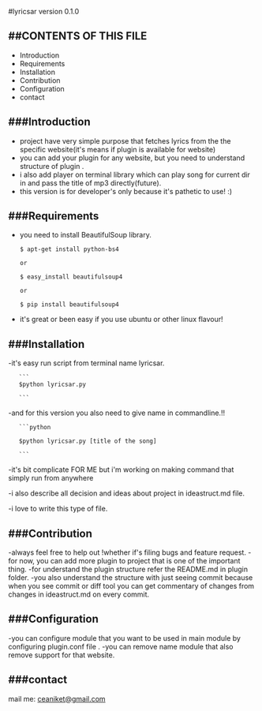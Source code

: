 #lyricsar version 0.1.0

##CONTENTS OF THIS FILE
---------------------

 * Introduction
 * Requirements
 * Installation
 * Contribution
 * Configuration
 * contact

###Introduction
----------------
  - project have very simple purpose that fetches lyrics from the the specific website(it's means if plugin is available for website)
  - you can add your plugin for any website, but you need to understand structure of plugin .
  - i also add player on terminal library which can play song for current dir in and pass the title of mp3 directly(future).
  - this version is for developer's only because it's pathetic to use! :)

###Requirements
----------------
  - you need to install BeautifulSoup library.

       ```
       $ apt-get install python-bs4

       or

       $ easy_install beautifulsoup4

       or

       $ pip install beautifulsoup4

       ```

  - it's great or been easy if you use ubuntu or other linux flavour!

###Installation
----------------

   -it's easy run script from terminal name lyricsar.

       ```
       $python lyricsar.py

       ```

   -and for this version you also need to give name in commandline.!!

       ```python

       $python lyricsar.py [title of the song]

       ```

   -it's bit complicate FOR ME  but i'm working on making command that simply run from anywhere

   -i also describe all decision and ideas about project in ideastruct.md file.

   -i love to write this type of file.

###Contribution
----------------
-always feel free to help out !whether if's filing bugs and feature request.
-for now, you can add more plugin to project that is one of the important thing.
-for understand the plugin structure refer the README.md in plugin folder.
-you also understand the structure with just seeing commit because when you see commit or diff tool you can get commentary of changes from changes in ideastruct.md on every commit.

###Configuration
-----------------
-you can configure module that you want to be used in main module by configuring plugin.conf file .
-you can remove name module that also remove support for that website.

###contact
-----------
mail me: ceaniket@gmail.com

